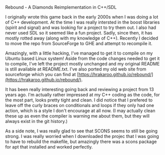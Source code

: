 Rebound - A Diamonds Reimplementation in C++/SDL

I originally wrote this game back in the early 2000s when I was doing
a lot of C++ development.  At the time I was really intersted in the
boost libraries (spirit and signal) and was looking for a project to
try them out.  I also had never used SDL so it seemed like a fun
project.  Sadly, since then, it has mostly rotted away (along with my
knowledge of C++).  Recently I decided to move the repo from
SourceForge to GHE and attempt to recompile it.

Amazingly, with a little hacking, I've managed to get it to compile
on my Ubuntu based Linux system!  Aside from the code changes needed
to get it to compile, I've left the project mostly unchanged and
my original README is still available at README.txt.  I've also
ported my old web site from sourceforge which you can find at
[https://hrakaroo.github.io/rebound/](https://hrakaroo.github.io/rebound/).

It has been really interesting going back and reviewing a project from
13 years ago.  I'm actually rather impressed at my C++ coding as the
code, for the most part, looks pretty tight and clean.  I did notice
that I prefered to leave off the curly braces on conditionals and
loops if they only had one action, which is a style I don't encourage
at all now.  (I may actually clean these up as even the compiler is
warning me about them, but they will always exist in the git history.)

As a side note, I was really glad to see that SCONS seems to still be
going strong.  I was really worried when I downloaded the projec that
I was going to have to rebuild the makefile, but amazingly there was a
scons package for apt that installed and worked perfectly.
